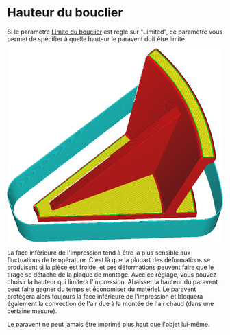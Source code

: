 Hauteur du bouclier
===

Si le paramètre [Limite du bouclier](./draft_shield_height_limitation.md) est réglé sur "Limited", ce paramètre vous permet de spécifier à quelle hauteur le paravent doit être limité.

![Le paravent est limité à une hauteur de 20 mm](../../../articles/images/draft_shield_height_limitation.png)

La face inférieure de l'impression tend à être la plus sensible aux fluctuations de température. C'est là que la plupart des déformations se produisent si la pièce est froide, et ces déformations peuvent faire que le tirage se détache de la plaque de montage. Avec ce réglage, vous pouvez choisir la hauteur qui limitera l'impression. Abaisser la hauteur du paravent peut faire gagner du temps et économiser du matériel. Le paravent protégera alors toujours la face inférieure de l'impression et bloquera également la convection de l'air due à la montée de l'air chaud (dans une certaine mesure).

Le paravent ne peut jamais être imprimé plus haut que l'objet lui-même.
